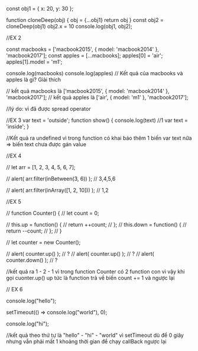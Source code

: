 const obj1 = { x: 20, y: 30 };

function cloneDeep(obj) {
    obj = {...obj1}
    return obj
}
const obj2 = cloneDeep(obj1)
obj2.x = 10
console.log(obj1, obj2);


//EX 2

const macbooks = ['macbook2015', { model: 'macbook2014' }, 'macbook2017'];
const apples = [...macbooks];
apples[0] = 'air';
apples[1].model = 'm1';

console.log(macbooks)
console.log(apples)
// Kết quả của macbooks và apples là gì? Giải thích

// kết quả macbooks là ['macbook2015', { model: 'macbook2014' }, 'macbook2017'];
// kết quả apples là ['air', { model: 'm1' }, 'macbook2017'];

//lý do: vì đã được spread operator 


//EX 3
var text = 'outside';
function show() {
  console.log(text) //1
  var text = 'inside';
}

//Kết quả ra undefined vì trong function có khai báo thêm 1 biến var text nữa => biến text chưa được gán value


//EX 4

// let arr = [1, 2, 3, 4, 5, 6, 7];

// alert( arr.filter(inBetween(3, 6)) ); // 3,4,5,6

// alert( arr.filter(inArray([1, 2, 10])) ); // 1,2

//EX 5

// function Counter() {
//     let count = 0;
  
//     this.up = function() {
//       return ++count;
//     };
//     this.down = function() {
//       return --count;
//     };
//   }
  
//   let counter = new Counter();
  
//   alert( counter.up() ); // ?
//   alert( counter.up() ); // ?
//   alert( counter.down() ); // ?

  //kết quả ra 1 - 2 - 1 vì trong function Counter có 2 function con vì vậy khi gọi cuonter.up() up tức là function trả về biến count += 1 và ngược lại
  
  // EX 6

  console.log("hello");

setTimeout(() => console.log("world"), 0);

console.log("hi");

//kết quả theo thứ tự là "hello" - "hi" - "world" vì setTimeout dù để 0 giây nhưng vẫn phải mất 1 khoảng thời gian để chạy callBack ngược lại 